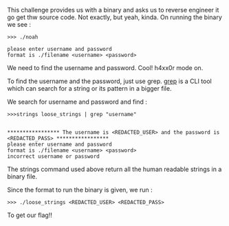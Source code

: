 This challenge provides us with a binary and asks us to reverse engineer it go get thw source code. Not exactly, but yeah, kinda. On running the binary we see :

```
>>> ./noah

please enter username and password
format is ./filename <username> <password>
```

We need to find the username and password. Cool! h4xx0r mode on.

To find the username and the password, just use grep. [grep](https://phoenixnap.com/kb/grep-command-linux-unix-examples) is a CLI tool which can search for a string or its pattern in a bigger file. 

We search for username and password and find :

```
>>>strings loose_strings | grep "username"


***************** The username is <REDACTED_USER> and the password is <REDACTED_PASS> *****************
please enter username and password
format is ./filename <username> <password>
incorrect username or password
```

The strings command used above return all the human readable strings in a binary file.

Since the format to run the binary is given, we run :

```
>>> ./loose_strings <REDACTED_USER> <REDACTED_PASS>
```

To get our flag!!
